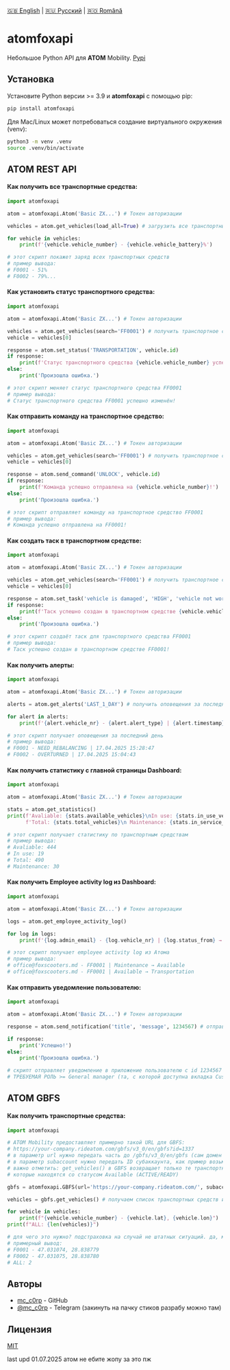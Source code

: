[🇬🇧 English](./README.md) | [🇷🇺 Русский](./README_ru.md) | [🇷🇴 Română](./README_ro.md)

# atomfoxapi

Небольшое Python API для **ATOM** Mobility.
[Pypi](https://pypi.org/project/atomfoxapi/)

## Установка

Установите Python версии >= 3.9 и **atomfoxapi** с помощью pip:

```bash
pip install atomfoxapi
```

Для Mac/Linux может потребоваться создание виртуального окружения (venv):

```bash
python3 -m venv .venv
source .venv/bin/activate
```

## ATOM REST API

#### Как получить **все транспортные средства**:
```python
import atomfoxapi

atom = atomfoxapi.Atom('Basic ZX...') # Токен авторизации

vehicles = atom.get_vehicles(load_all=True) # загрузить все транспортные средства (или load_all=False для первых 100)

for vehicle in vehicles:
    print(f'{vehicle.vehicle_number} - {vehicle.vehicle_battery}%')

# этот скрипт покажет заряд всех транспортных средств
# пример вывода:
# F0001 - 51%
# F0002 - 79%...
```

#### Как **установить статус** транспортного средства:
```python
import atomfoxapi

atom = atomfoxapi.Atom('Basic ZX...') # Токен авторизации

vehicles = atom.get_vehicles(search='FF0001') # получить транспортное средство FF0001 (возвращает List[])
vehicle = vehicles[0]

response = atom.set_status('TRANSPORTATION', vehicle.id)
if response:
    print(f'Статус транспортного средства {vehicle.vehicle_number} успешно изменён!')
else:
    print('Произошла ошибка.')

# этот скрипт меняет статус транспортного средства FF0001
# пример вывода:
# Статус транспортного средства FF0001 успешно изменён!
```

#### Как **отправить команду** на транспортное средство:
```python
import atomfoxapi

atom = atomfoxapi.Atom('Basic ZX...') # Токен авторизации

vehicles = atom.get_vehicles(search='FF0001') # получить транспортное средство FF0001 | возвращает List[]
vehicle = vehicles[0]

response = atom.send_command('UNLOCK', vehicle.id)
if response:
    print(f'Команда успешно отправлена на {vehicle.vehicle_number}!')
else:
    print('Произошла ошибка.')

# этот скрипт отправляет команду на транспортное средство FF0001
# пример вывода:
# Команда успешно отправлена на FF0001!
```

#### Как **создать таск** в транспортном средстве:
```python
import atomfoxapi

atom = atomfoxapi.Atom('Basic ZX...') # Токен авторизации

vehicles = atom.get_vehicles(search='FF0001') # получить транспортное средство FF0001 | возвращает List[]
vehicle = vehicles[0]

response = atom.set_task('vehicle is damaged', 'HIGH', 'vehicle not working', vehicle.id)
if response:
    print(f'Таск успешно создан в транспортном средстве {vehicle.vehicle_number}!')
else:
    print('Произошла ошибка.')

# этот скрипт создаёт таск для транспортного средства FF0001
# пример вывода:
# Таск успешно создан в транспортном средстве FF0001!
```

#### Как **получить алерты**:
```python
import atomfoxapi

atom = atomfoxapi.Atom('Basic ZX...') # Токен авторизации

alerts = atom.get_alerts('LAST_1_DAY') # получить оповещения за последний день | возвращает List[]

for alert in alerts:
    print(f'{alert.vehicle_nr} - {alert.alert_type} | {alert.timestamp}')

# этот скрипт получает оповещения за последний день
# пример вывода:
# F0001 - NEED_REBALANCING | 17.04.2025 15:28:47
# F0002 - OVERTURNED | 17.04.2025 15:04:43
```

#### Как **получить статистику** с главной страницы Dashboard:
```python
import atomfoxapi

atom = atomfoxapi.Atom('Basic ZX...') # Токен авторизации

stats = atom.get_statistics()
print(f'Avaliable: {stats.available_vehicles}\nIn use: {stats.in_use_vehicles}\n',
      f'Total: {stats.total_vehicles}\n Maintenance: {stats.in_service_vehicles}\n')

# этот скрипт получает статистику по транспортным средствам
# пример вывода:
# Avaliable: 444
# In use: 19
# Total: 490
# Maintenance: 30
```

#### Как **получить Employee activity log** из Dashboard:
```python
import atomfoxapi

atom = atomfoxapi.Atom('Basic ZX...') # Токен авторизации

logs = atom.get_employee_activity_log()

for log in logs:
    print(f'{log.admin_email} - {log.vehicle_nr} | {log.status_from} → {log.status_to}')

# этот скрипт получает employee activity log из Атома
# пример вывода:
# office@foxscooters.md - FF0001 | Maintenance → Available
# office@foxscooters.md - FF0001 | Available → Transportation
```

#### Как **отправить уведомление** пользователю:
```python
import atomfoxapi

atom = atomfoxapi.Atom('Basic ZX...') # Токен авторизации

response = atom.send_notification('title', 'message', 1234567) # отправляем уведомление

if response:
    print('Успешно!')
else:
    print('Произошла ошибка.')

# скрипт отправляет уведомление в приложение пользователю с id 1234567
# ТРЕБУЕМАЯ РОЛЬ >= General manager (та, с которой доступна вкладка Customers)
```

## ATOM GBFS

#### Как **получить транспортные средства**:
```python
import atomfoxapi

# ATOM Mobility предоставляет примерно такой URL для GBFS:
# https://your-company.rideatom.com/gbfs/v3_0/en/gbfs?id=1337
# в параметр url нужно передать часть до /gbfs/v3_0/en/gbfs (сам домен нужно оставить, https://your-company.rideatom.com/)
# в параметр subaccount нужно передать ID субаккаунта, как пример возьмем ?id=1337, убираем ?id= -> 1337
# важно отметить: get_vehicles() в GBFS возвращает только те транспортные средства, 
# которые находятся со статусом Available (ACTIVE/READY)

gbfs = atomfoxapi.GBFS(url='https://your-company.rideatom.com/', subaccount=1337) # авторизируемся в GBFS (замените на ваш URL и ID субаккаунта)

vehicles = gbfs.get_vehicles() # получаем список транспортных средств из GBFS (list)

for vehicle in vehicles:
    print(f"{vehicle.vehicle_number} - {vehicle.lat}, {vehicle.lon}")
print(f"ALL: {len(vehicles)}")

# для чего это нужно? подстраховка на случай не штатных ситуаций. да, меньше данных, но хоть что то.
# примерный вывод:
# F0001 - 47.031074, 28.838779
# F0002 - 47.031075, 28.838780
# ALL: 2
```

## Авторы

- [mc_c0rp](https://www.github.com/mc-c0rp) - GitHub
- [@mc_c0rp](https://t.me/mc_c0rp) - Telegram (закинуть на пачку стиков разрабу можно там)

## Лицензия

[MIT](https://choosealicense.com/licenses/mit/)

last upd 01.07.2025
атом не ебите жопу за это пж
